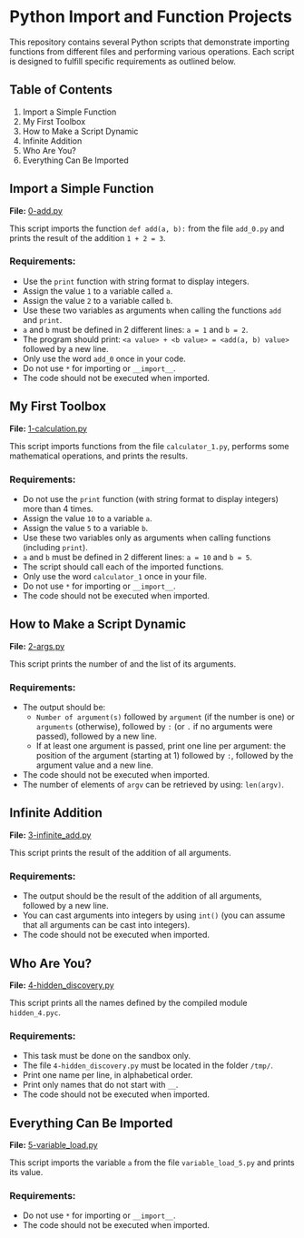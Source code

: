 # Python Import and Function Projects

This repository contains several Python scripts that demonstrate importing functions from different files and performing various operations. Each script is designed to fulfill specific requirements as outlined below.

## Table of Contents
1. Import a Simple Function
2. My First Toolbox
3. How to Make a Script Dynamic
4. Infinite Addition
5. Who Are You?
6. Everything Can Be Imported

## Import a Simple Function
**File:** [0-add.py](0-add.py)

This script imports the function `def add(a, b):` from the file `add_0.py` and prints the result of the addition `1 + 2 = 3`.

### Requirements:
- Use the `print` function with string format to display integers.
- Assign the value `1` to a variable called `a`.
- Assign the value `2` to a variable called `b`.
- Use these two variables as arguments when calling the functions `add` and `print`.
- `a` and `b` must be defined in 2 different lines: `a = 1` and `b = 2`.
- The program should print: `<a value> + <b value> = <add(a, b) value>` followed by a new line.
- Only use the word `add_0` once in your code.
- Do not use `*` for importing or `__import__`.
- The code should not be executed when imported.

## My First Toolbox
**File:** [1-calculation.py](1-calculation.py)

This script imports functions from the file `calculator_1.py`, performs some mathematical operations, and prints the results.

### Requirements:
- Do not use the `print` function (with string format to display integers) more than 4 times.
- Assign the value `10` to a variable `a`.
- Assign the value `5` to a variable `b`.
- Use these two variables only as arguments when calling functions (including `print`).
- `a` and `b` must be defined in 2 different lines: `a = 10` and `b = 5`.
- The script should call each of the imported functions.
- Only use the word `calculator_1` once in your file.
- Do not use `*` for importing or `__import__`.
- The code should not be executed when imported.

## How to Make a Script Dynamic
**File:** [2-args.py](2-args.py)

This script prints the number of and the list of its arguments.

### Requirements:
- The output should be:
  - `Number of argument(s)` followed by `argument` (if the number is one) or `arguments` (otherwise), followed by `:` (or `.` if no arguments were passed), followed by a new line.
  - If at least one argument is passed, print one line per argument: the position of the argument (starting at 1) followed by `:`, followed by the argument value and a new line.
- The code should not be executed when imported.
- The number of elements of `argv` can be retrieved by using: `len(argv)`.

## Infinite Addition
**File:** [3-infinite_add.py](3-infinite_add.py)

This script prints the result of the addition of all arguments.

### Requirements:
- The output should be the result of the addition of all arguments, followed by a new line.
- You can cast arguments into integers by using `int()` (you can assume that all arguments can be cast into integers).
- The code should not be executed when imported.

## Who Are You?
**File:** [4-hidden_discovery.py](4-hidden_discovery.py)

This script prints all the names defined by the compiled module `hidden_4.pyc`.

### Requirements:
- This task must be done on the sandbox only.
- The file `4-hidden_discovery.py` must be located in the folder `/tmp/`.
- Print one name per line, in alphabetical order.
- Print only names that do not start with `__`.
- The code should not be executed when imported.

## Everything Can Be Imported
**File:** [5-variable_load.py](5-variable_load.py)

This script imports the variable `a` from the file `variable_load_5.py` and prints its value.

### Requirements:
- Do not use `*` for importing or `__import__`.
- The code should not be executed when imported.
